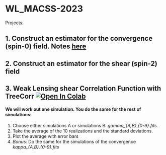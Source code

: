 # WL_MACSS-2023


Projects: 

## 1. Construct an estimator for the convergence (spin-0) field. Notes [here]([url](https://docs.google.com/presentation/d/1Hk1i3SMs77jpnJYseMkCtkn119gkUelf1pr7y2mSrJY/edit?usp=sharing)) 

## 2. Construct an estimator for the shear (spin-2) field



## 3. Weak Lensing shear Correlation Function with TreeCorr [![Open In Colab](https://colab.research.google.com/assets/colab-badge.svg)](https://colab.research.google.com/github/alejandroaviles/WL_MACSS-2023/blob/main/Project3_xipm_from_simulations.ipynb) 

#### We will work out one simulation. You do the same for the rest of simulations: 

1. Choose either simulations A or simulations B: *gamma_{A,B}.{0-9}.fits*. 
2. Take the average of the 10 realizations and the standard deviations. 
3. Plot the average with error bars
4. *Bonus:* Do the same for the simulations of the convergence *kappa_{A,B}.{0-9}.fits*
  
